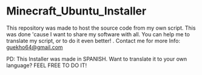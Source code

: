 # Minecraft_Ubuntu_Installer
This repository was made to host the source code from my own script. This was done 'cause I want to share my software with all. You can help me to translate my script, or to do it even better! . Contact me for more Info: guekho64@gmail.com

PD: This Installer was made in SPANISH. Want to translate it to your own language? FEEL FREE TO DO IT!
